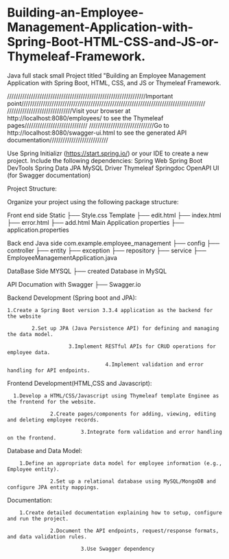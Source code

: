 # Building-an-Employee-Management-Application-with-Spring-Boot-HTML-CSS-and-JS-or-Thymeleaf-Framework.
Java full stack small Project titled "Building an Employee Management Application with Spring Boot, HTML, CSS, and JS or Thymeleaf Framework.

////////////////////////////////////////////////////////////////Important point/////////////////////////////////////////////////////////////////////////////////////
//////////////////////////////Visit your browser at http://localhost:8080/employees/ to see the Thymeleaf pages/////////////////////////////
//////////////////////////////Go to http://localhost:8080/swagger-ui.html to see the generated API documentation///////////////////////////

Use Spring Initializr (https://start.spring.io/) or your IDE to create a new project.
Include the following dependencies:
Spring Web
Spring Boot DevTools
Spring Data JPA
MySQL Driver
Thymeleaf
Springdoc OpenAPI UI (for Swagger documentation)

Project Structure:

Organize your project using the following package structure:

Front end side
Static
├── Style.css
Template
├── edit.html
├── index.html
├── error.html
├── add.html
Main Application properties
├── application.properties

Back end Java side com.example.employee_management
├── config
├── controller
├── entity
├── exception
├── repository
├── service
├── EmployeeManagementApplication.java

DataBase Side MYSQL
├── created Database in MySQL

API Documation with Swagger
├── Swagger.io

Backend Development (Spring boot and JPA):

    1.Create a Spring Boot version 3.3.4 application as the backend for the website

            2.Set up JPA (Java Persistence API) for defining and managing the data model.

                        3.Implement RESTful APIs for CRUD operations for employee data.

                                    4.Implement validation and error handling for API endpoints.

Frontend Development(HTML,CSS and Javascript):

      1.Develop a HTML/CSS/Javascript using Thymeleaf template Enginee as the frontend for the website.

                  2.Create pages/components for adding, viewing, editing and deleting employee records.

                            3.Integrate form validation and error handling on the frontend.

Database and Data Model:

        1.Define an appropriate data model for employee information (e.g., Employee entity).

                  2.Set up a relational database using MySQL/MongoDB and configure JPA entity mappings.

Documentation:

        1.Create detailed documentation explaining how to setup, configure and run the project.

                  2.Document the API endpoints, request/response formats, and data validation rules.

                            3.Use Swagger dependency
